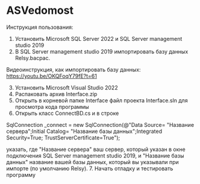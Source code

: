 # ASVedomost
Инструкция пользования:
1. Установить Microsoft SQL Server 2022 и SQL Server management studio 2019
2. В SQL Server management studio 2019 импортировать базу данных Relsy.bacpac.

Видеоинструкция, как импортировать базу данных: https://youtu.be/OKQFoqY79fE?t=61

3. Установить Microsoft Visual Studio 2022
4. Распаковать архив Interface.zip
5. Открыть в корневой папке Interface файл проекта Interface.sln для просмотра кода программы
6. Открыть класс ConnectBD.cs и в строке

  SqlConnection _connect = new SqlConnection(@"Data Source= "Название сервера";Initial Catalog= "Название базы данных";Integrated Security=True; TrustServerCertificate=True");

указать, где "Название сервера" ваш сервер, который указан в окне подключения SQL Server management studio 2019, и "Название базы данных" название вашей базы данных, который вы указывали при импорте (по умолчанию Relsy).
7. Начать отладку и тестировать программу
